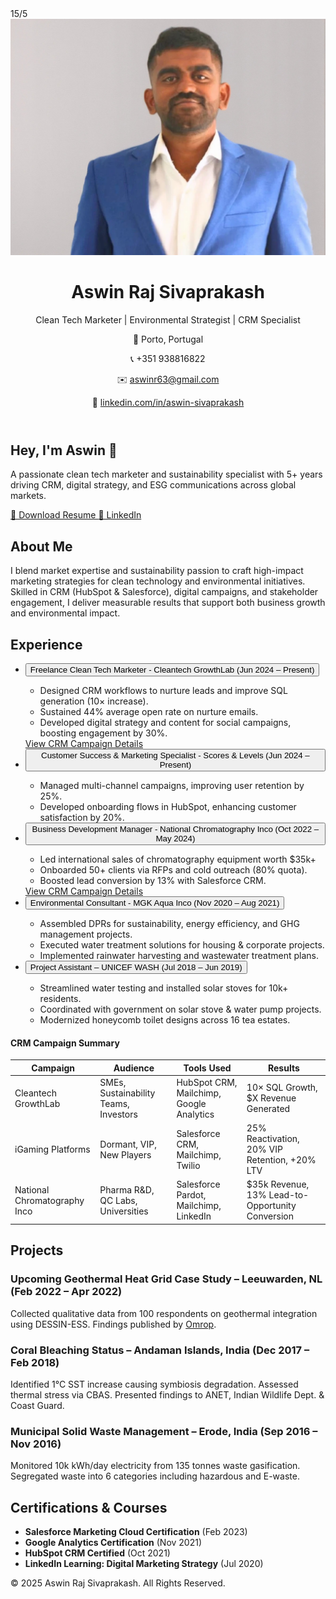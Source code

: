 <!DOCTYPE html>
<!DOCTYPE html> 15/5
<html lang="en">
<head>
<meta charset="UTF-8" />
<meta name="viewport" content="width=device-width, initial-scale=1.0" />
<title>Aswin Raj Sivaprakash | Portfolio</title>
<link href="https://cdn.jsdelivr.net/npm/tailwindcss@2.2.19/dist/tailwind.min.css" rel="stylesheet">
</head>
<body class="bg-white text-gray-800">
<!-- Header -->
<header class="bg-green-600 text-white p-6">
<div class="container mx-auto flex flex-col md:flex-row items-center justify-between">
<div class="flex items-center space-x-4">
<img src="https://raw.githubusercontent.com/Ash-Impactco/Portofolio-2/main/1746453347734.jpg" alt="Aswin Raj Sivaprakash" class="w-44 h-44 rounded-full border-2 border-white" />
<div>
<h1 class="text-4xl font-bold">Aswin Raj Sivaprakash</h1>
<p class="text-lg mt-1">Clean Tech Marketer | Environmental Strategist | CRM Specialist</p>
</div>
</div>
<div class="mt-4 md:mt-0 text-right">
<p>📍 Porto, Portugal</p>
<p>📞 +351 938816822</p>
<p>✉️ <a href="mailto:aswinr63@gmail.com" class="underline">aswinr63@gmail.com</a></p>
<p>🔗 <a href="https://linkedin.com/in/aswin-sivaprakash" target="_blank" class="underline">linkedin.com/in/aswin-sivaprakash</a></p>
</div>
</div>
</header>

<!-- Main Content -->
<main class="container mx-auto px-4 py-10">
<!-- Hero -->
<section class="text-center px-4">
<h2 class="text-5xl font-bold text-gray-800 mb-4">Hey, I'm Aswin 👋</h2>
<p class="text-lg text-gray-600 max-w-xl mx-auto">
A passionate clean tech marketer and sustainability specialist with 5+ years driving CRM, digital strategy, and ESG communications across global markets.
</p>
<div class="flex justify-center gap-4 mt-6">
<!-- Resume link updated for direct download -->
<a href="https://github.com/Ash-Impactco/Portofolio-2/raw/main/Aswin Resume .pdf" class="bg-green-600 text-white px-5 py-2 rounded-xl hover:bg-green-700 transition" download>
📄 Download Resume
</a>
<a href="https://linkedin.com/in/aswin-sivaprakash" target="_blank" class="bg-blue-600 text-white px-5 py-2 rounded-xl hover:bg-blue-700 transition">
🔗 LinkedIn
</a>
</div>
</section>

<!-- About -->
<section id="about" class="py-16 px-4 bg-gray-100 text-gray-800">
<div class="max-w-3xl mx-auto">
<h2 class="text-3xl font-bold mb-4">About Me</h2>
<p class="text-lg">
I blend market expertise and sustainability passion to craft high-impact marketing strategies for clean technology and environmental initiatives. Skilled in CRM (HubSpot & Salesforce), digital campaigns, and stakeholder engagement, I deliver measurable results that support both business growth and environmental impact.
</p>
</div>
</section>

<!-- Experience -->
<section id="experience" class="py-16 px-4 bg-white text-gray-800">
<div class="max-w-4xl mx-auto">
<h2 class="text-3xl font-bold mb-6 text-center">Experience</h2>
<ul class="space-y-6">
<li>
<button onclick="toggle('exp1')" class="w-full text-left px-4 py-2 rounded bg-green-500 text-white hover:bg-green-600 transition">Freelance Clean Tech Marketer - Cleantech GrowthLab (Jun 2024 – Present)</button>
<div id="exp1" class="hidden mt-2 ml-4">
<ul class="list-disc pl-6">
<li>Designed CRM workflows to nurture leads and improve SQL generation (10× increase).</li>
<li>Sustained 44% average open rate on nurture emails.</li>
<li>Developed digital strategy and content for social campaigns, boosting engagement by 30%.</li>
</ul>
<a href="#crm-cleantech" class="text-blue-600 underline mt-2 block">View CRM Campaign Details</a>
</div>
</li>
<li>
<button onclick="toggle('exp2')" class="w-full text-left px-4 py-2 rounded bg-blue-500 text-white hover:bg-blue-600 transition">Customer Success & Marketing Specialist - Scores & Levels (Jun 2024 – Present)</button>
<div id="exp2" class="hidden mt-2 ml-4">
<ul class="list-disc pl-6">
<li>Managed multi-channel campaigns, improving user retention by 25%.</li>
<li>Developed onboarding flows in HubSpot, enhancing customer satisfaction by 20%.</li>
</ul>
</div>
</li>
<li>
<button onclick="toggle('exp3')" class="w-full text-left px-4 py-2 rounded bg-blue-500 text-white hover:bg-blue-600 transition">Business Development Manager - National Chromatography Inco (Oct 2022 – May 2024)</button>
<div id="exp3" class="hidden mt-2 ml-4">
<ul class="list-disc pl-6">
<li>Led international sales of chromatography equipment worth $35k+</li>
<li>Onboarded 50+ clients via RFPs and cold outreach (80% quota).</li>
<li>Boosted lead conversion by 13% with Salesforce CRM.</li>
</ul>
<a href="#crm-chromo" class="text-blue-600 underline mt-2 block">View CRM Campaign Details</a>
</div>
</li>
<li>
<button onclick="toggle('exp4')" class="w-full text-left px-4 py-2 rounded bg-green-500 text-white hover:bg-green-600 transition">Environmental Consultant - MGK Aqua Inco (Nov 2020 – Aug 2021)</button>
<div id="exp4" class="hidden mt-2 ml-4">
<ul class="list-disc pl-6">
<li>Assembled DPRs for sustainability, energy efficiency, and GHG management projects.</li>
<li>Executed water treatment solutions for housing & corporate projects.</li>
<li>Implemented rainwater harvesting and wastewater treatment plans.</li>
</ul>
</div>
</li>
<li>
<button onclick="toggle('exp5')" class="w-full text-left px-4 py-2 rounded bg-green-500 text-white hover:bg-green-600 transition">Project Assistant – UNICEF WASH (Jul 2018 – Jun 2019)</button>
<div id="exp5" class="hidden mt-2 ml-4">
<ul class="list-disc pl-6">
<li>Streamlined water testing and installed solar stoves for 10k+ residents.</li>
<li>Coordinated with government on solar stove & water pump projects.</li>
<li>Modernized honeycomb toilet designs across 16 tea estates.</li>
</ul>
</div>
</li>
</ul>
</div>
</section>

<!-- CRM Campaign Summary Table -->
<h4 class="text-xl font-semibold mb-4 text-center">CRM Campaign Summary</h4>
<table class="table-auto w-full border-collapse border border-gray-300 text-sm">
<thead>
<tr class="bg-gray-200">
<th class="border border-gray-300 px-4 py-2">Campaign</th>
<th class="border border-gray-300 px-4 py-2">Audience</th>
<th class="border border-gray-300 px-4 py-2">Tools Used</th>
<th class="border border-gray-300 px-4 py-2">Results</th>
</tr>
</thead>
<tbody>
<tr>
<td class="border border-gray-300 px-4 py-2">Cleantech GrowthLab</td>
<td class="border border-gray-300 px-4 py-2">SMEs, Sustainability Teams, Investors</td>
<td class="border border-gray-300 px-4 py-2">HubSpot CRM, Mailchimp, Google Analytics</td>
<td class="border border-gray-300 px-4 py-2">10× SQL Growth, $X Revenue Generated</td>
</tr>
<tr>
<td class="border border-gray-300 px-4 py-2">iGaming Platforms</td>
<td class="border border-gray-300 px-4 py-2">Dormant, VIP, New Players</td>
<td class="border border-gray-300 px-4 py-2">Salesforce CRM, Mailchimp, Twilio</td>
<td class="border border-gray-300 px-4 py-2">25% Reactivation, 20% VIP Retention, +20% LTV</td>
</tr>
<tr>
<td class="border border-gray-300 px-4 py-2">National Chromatography Inco</td>
<td class="border border-gray-300 px-4 py-2">Pharma R&D, QC Labs, Universities</td>
<td class="border border-gray-300 px-4 py-2">Salesforce Pardot, Mailchimp, LinkedIn</td>
<td class="border border-gray-300 px-4 py-2">$35k Revenue, 13% Lead-to-Opportunity Conversion</td>
</tr>
</tbody>
</table>
</div>
</section>

<!-- Projects -->
<section id="projects" class="py-16 px-4 bg-gray-100 text-gray-800">
<div class="max-w-5xl mx-auto">
<h2 class="text-3xl font-bold mb-6 text-center">Projects</h2>
<div class="space-y-8">
<div class="bg-green-50 p-6 rounded-xl">
<h3 class="text-xl font-semibold">Upcoming Geothermal Heat Grid Case Study – Leeuwarden, NL (Feb 2022 – Apr 2022)</h3>
<p class="mt-2">Collected qualitative data from 100 respondents on geothermal integration using DESSIN-ESS. Findings published by <a href="https://www.omropfryslan.nl/nl/nieuws/1144457/internationale-studenten-duurzame-aanpak-in-fryslan-is-mogelijk" class="underline text-blue-600" target="_blank">Omrop</a>.</p>
</div>
<div class="bg-green-50 p-6 rounded-xl">
<h3 class="text-xl font-semibold">Coral Bleaching Status – Andaman Islands, India (Dec 2017 – Feb 2018)</h3>
<p class="mt-2">Identified 1°C SST increase causing symbiosis degradation. Assessed thermal stress via CBAS. Presented findings to ANET, Indian Wildlife Dept. & Coast Guard.</p>
</div>
<div class="bg-green-50 p-6 rounded-xl">
<h3 class="text-xl font-semibold">Municipal Solid Waste Management – Erode, India (Sep 2016 – Nov 2016)</h3>
<p class="mt-2">Monitored 10k kWh/day electricity from 135 tonnes waste gasification. Segregated waste into 6 categories including hazardous and E-waste.</p>
</div>
</div>
</div>
</section>

<!-- Certifications & Courses -->
<section id="certifications" class="py-16 px-4 bg-white text-gray-800">
<div class="max-w-3xl mx-auto">
<h2 class="text-3xl font-bold mb-6 text-center">Certifications & Courses</h2>
<ul class="space-y-4">
<li><strong>Salesforce Marketing Cloud Certification</strong> (Feb 2023)</li>
<li><strong>Google Analytics Certification</strong> (Nov 2021)</li>
<li><strong>HubSpot CRM Certified</strong> (Oct 2021)</li>
<li><strong>LinkedIn Learning: Digital Marketing Strategy</strong> (Jul 2020)</li>
</ul>
</div>
</section>

</main>

<!-- Footer -->
<footer class="bg-gray-900 text-white py-8 text-center">
<p>© 2025 Aswin Raj Sivaprakash. All Rights Reserved.</p>
</footer>

<!-- Toggle Function for Experience Details -->
<script>
function toggle(id) {
const element = document.getElementById(id);
element.classList.toggle("hidden");
}
</script>
</body>
</html>
